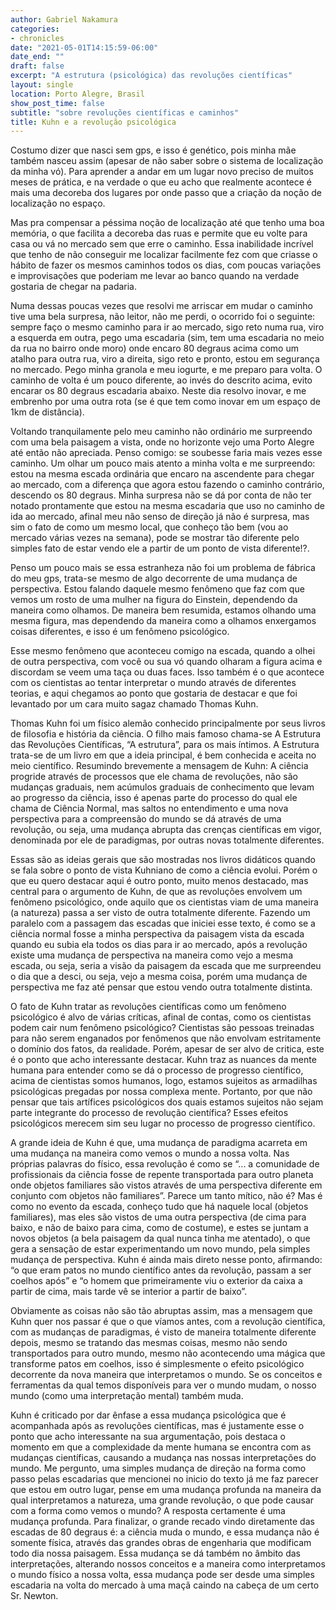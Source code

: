 ```yaml
---
author: Gabriel Nakamura
categories:
- chronicles
date: "2021-05-01T14:15:59-06:00"
date_end: ""
draft: false
excerpt: "A estrutura (psicológica) das revoluções científicas"
layout: single
location: Porto Alegre, Brasil
show_post_time: false
subtitle: "sobre revoluções científicas e caminhos"
title: Kuhn e a revolução psicológica
---
```


Costumo dizer que nasci sem gps, e isso é genético, pois minha mãe também nasceu assim (apesar de não saber sobre o sistema de localização da minha vó). Para aprender a andar em um lugar novo preciso de muitos meses de prática, e na verdade o que eu acho que realmente acontece é mais uma decoreba dos lugares por onde passo que a criação da noção de localização no espaço.

Mas pra compensar a péssima noção de localização até que tenho uma boa memória, o que facilita a decoreba das ruas e permite que eu volte para casa ou vá no mercado sem que erre o caminho. Essa inabilidade incrível que tenho de não conseguir me localizar facilmente fez com que criasse o hábito de fazer os mesmos caminhos todos os dias, com poucas variações e improvisações que poderiam me levar ao banco quando na verdade gostaria de chegar na padaria.

Numa dessas poucas vezes que resolvi me arriscar em mudar o caminho tive uma bela surpresa, não leitor, não me perdi, o ocorrido foi o seguinte: sempre faço o mesmo caminho para ir ao mercado, sigo reto numa rua, viro a esquerda em outra, pego uma escadaria (sim, tem uma escadaria no meio da rua no bairro onde moro) onde encaro 80 degraus acima como um atalho para outra rua, viro a direita, sigo reto e pronto, estou em segurança no mercado. Pego minha granola e meu iogurte, e me preparo para volta. O caminho de volta é um pouco diferente, ao invés do descrito acima, evito encarar os 80 degraus escadaria abaixo. Neste dia resolvo inovar, e me embrenho por uma outra rota (se é que tem como inovar em um espaço de 1km de distância).

Voltando tranquilamente pelo meu caminho não ordinário me surpreendo com uma bela paisagem a vista, onde no horizonte vejo uma Porto Alegre até então não apreciada. Penso comigo: se soubesse faria mais vezes esse caminho. Um olhar um pouco mais atento a minha volta e me surpreendo: estou na mesma escada ordinária que encaro na ascendente para chegar ao mercado, com a diferença que agora estou fazendo o caminho contrário, descendo os 80 degraus. Minha surpresa não se dá por conta de não ter notado prontamente que estou na mesma escadaria que uso no caminho de ida ao mercado, afinal meu não senso de direção já não é surpresa, mas sim o fato de como um mesmo local, que conheço tão bem (vou ao mercado várias vezes na semana), pode se mostrar tão diferente pelo simples fato de estar vendo ele a partir de um ponto de vista diferente!?.

Penso um pouco mais se essa estranheza não foi um problema de fábrica do meu gps, trata-se mesmo de algo decorrente de uma mudança de perspectiva. Estou falando daquele mesmo fenômeno que faz com que vemos um rosto de uma mulher na figura do Einstein, dependendo da maneira como olhamos. De maneira bem resumida, estamos olhando uma mesma figura, mas dependendo da maneira como a olhamos enxergamos coisas diferentes, e isso é um fenômeno psicológico.

Esse mesmo fenômeno que aconteceu comigo na escada, quando a olhei de outra perspectiva, com você ou sua vó quando olharam a figura acima e discordam se veem uma taça ou duas faces. Isso também é o que acontece com os cientistas ao tentar interpretar o mundo através de diferentes teorias, e aqui chegamos ao ponto que gostaria de destacar e que foi levantado por um cara muito sagaz chamado Thomas Kuhn.

Thomas Kuhn foi um físico alemão conhecido principalmente por seus livros de filosofia e história da ciência. O filho mais famoso chama-se A Estrutura das Revoluções Científicas, “A estrutura”, para os mais íntimos. A Estrutura trata-se de um livro em que a ideia principal, é bem conhecida e aceita no meio científico. Resumindo brevemente a mensagem de Kuhn: A ciência progride através de processos que ele chama de revoluções, não são mudanças graduais, nem acúmulos graduais de conhecimento que levam ao progresso da ciência, isso é apenas parte do processo do qual ele chama de Ciência Normal, mas saltos no entendimento e uma nova perspectiva para a compreensão do mundo se dá através de uma revolução, ou seja, uma mudança abrupta das crenças científicas em vigor, denominada por ele de paradigmas, por outras novas totalmente diferentes.

Essas são as ideias gerais que são mostradas nos livros didáticos quando se fala sobre o ponto de vista Kuhniano de como a ciência evolui. Porém o que eu quero destacar aqui é outro ponto, muito menos destacado, mas central para o argumento de Kuhn, de que as revoluções envolvem um fenômeno psicológico, onde aquilo que os cientistas viam de uma maneira (a natureza) passa a ser visto de outra totalmente diferente. Fazendo um paralelo com a passagem das escadas que iniciei esse texto, é como se a ciência normal fosse a minha perspectiva da paisagem vista da escada quando eu subia ela todos os dias para ir ao mercado, após a revolução existe uma mudança de perspectiva na maneira como vejo a mesma escada, ou seja, seria a visão da paisagem da escada que me surpreendeu o dia que a desci, ou seja, vejo a mesma coisa, porém uma mudança de perspectiva me faz até pensar que estou vendo outra totalmente distinta.

O fato de Kuhn tratar as revoluções científicas como um fenômeno psicológico é alvo de várias críticas, afinal de contas, como os cientistas podem cair num fenômeno psicológico? Cientistas são pessoas treinadas para não serem enganados por fenômenos que não envolvam estritamente o domínio dos fatos, da realidade. Porém, apesar de ser alvo de critica, este é o ponto que acho interessante destacar. Kuhn traz as nuances da mente humana para entender como se dá o processo de progresso científico, acima de cientistas somos humanos, logo, estamos sujeitos as armadilhas psicológicas pregadas por nossa complexa mente. Portanto, por que não pensar que tais artífices psicológicos dos quais estamos sujeitos não sejam parte integrante do processo de revolução científica? Esses efeitos psicológicos merecem sim seu lugar no processo de progresso científico.

A grande ideia de Kuhn é que, uma mudança de paradigma acarreta em uma mudança na maneira como vemos o mundo a nossa volta. Nas próprias palavras do físico, essa revolução é como se “... a comunidade de profissionais da ciência fosse de repente transportada para outro planeta onde objetos familiares são vistos através de uma perspectiva diferente em conjunto com objetos não familiares”. Parece um tanto mítico, não é? Mas é como no evento da escada, conheço tudo que há naquele local (objetos familiares), mas eles são vistos de uma outra perspectiva (de cima para baixo, e não de baixo para cima, como de costume), e estes se juntam a novos objetos (a bela paisagem da qual nunca tinha me atentado), o que gera a sensação de estar experimentando um novo mundo, pela simples mudança de perspectiva. Kuhn é ainda mais direto nesse ponto, afirmando: “o que eram patos no mundo científico antes da revolução, passam a ser coelhos após” e “o homem que primeiramente viu o exterior da caixa a partir de cima, mais tarde vê se interior a partir de baixo”.

Obviamente as coisas não são tão abruptas assim, mas a mensagem que Kuhn quer nos passar é que o que víamos antes, com a revolução científica, com as mudanças de paradigmas, é visto de maneira totalmente diferente depois, mesmo se tratando das mesmas coisas, mesmo não sendo transportados para outro mundo, mesmo não acontecendo uma mágica que transforme patos em coelhos, isso é simplesmente o efeito psicológico decorrente da nova maneira que interpretamos o mundo. Se os conceitos e ferramentas da qual temos disponíveis para ver o mundo mudam, o nosso mundo (como uma interpretação mental) também muda.

Kuhn é criticado por dar ênfase a essa mudança psicológica que é acompanhada após as revoluções científicas, mas é justamente esse o ponto que acho interessante na sua argumentação, pois destaca o momento em que a complexidade da mente humana se encontra com as mudanças científicas, causando a mudança nas nossas interpretações do mundo. Me pergunto, uma simples mudança de direção na forma como passo pelas escadarias que mencionei no inicio do texto já me faz parecer que estou em outro lugar, pense em uma mudança profunda na maneira da qual interpretamos a natureza, uma grande revolução, o que pode causar com a forma como vemos o mundo? A resposta certamente é uma mudança profunda. 
Para finalizar, o grande recado vindo diretamente das escadas de 80 degraus é: a ciência muda o mundo, e essa mudança não é somente física, através das grandes obras de engenharia que modificam todo dia nossa paisagem. Essa mudança se dá também no âmbito das interpretações, alterando nossos conceitos e a maneira como interpretamos o mundo físico a nossa volta, essa mudança pode ser desde uma simples escadaria na volta do mercado à uma maçã caindo na cabeça de um certo Sr. Newton.


